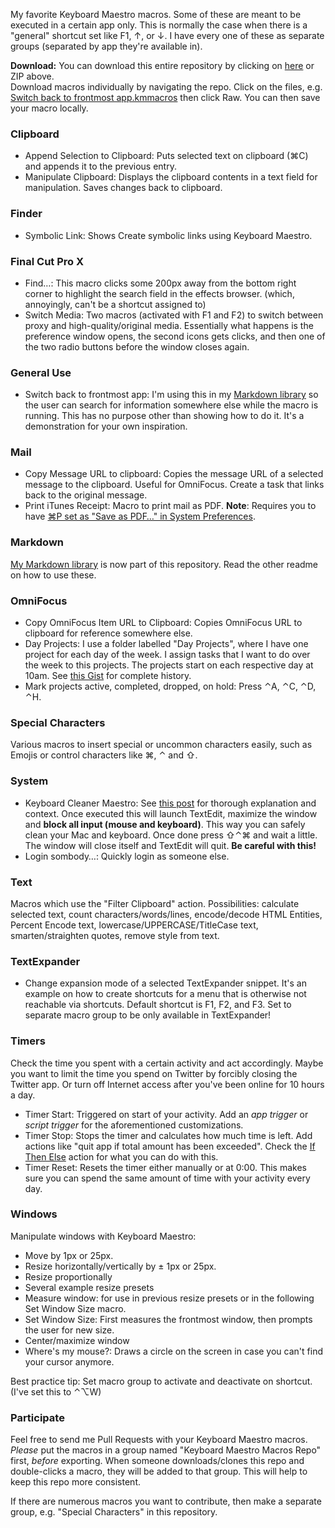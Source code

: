 My favorite Keyboard Maestro macros. Some of these are meant to be executed in a certain app only. This is normally the case when there is a "general" shortcut set like F1, ↑, or ↓. I have every one of these as separate groups (separated by app they're available in). 

**Download:** You can download this entire repository by clicking on [here](https://github.com/Zettt/km-macros/archive/master.zip) or ZIP above.  
Download macros individually by navigating the repo. Click on the files, e.g. [Switch back to frontmost app.kmmacros](https://github.com/Zettt/km-macros/blob/master/General%20Use/Switch%20back%20to%20frontmost%20app.kmmacros) then click Raw. You can then save your macro locally.

### Clipboard ###

* Append Selection to Clipboard: Puts selected text on clipboard (⌘C) and appends it to the previous entry.
* Manipulate Clipboard: Displays the clipboard contents in a text field for manipulation. Saves changes back to clipboard.

### Finder ###

* Symbolic Link: Shows Create symbolic links using Keyboard Maestro. 

### Final Cut Pro X ###

* Find…: This macro clicks some 200px away from the bottom right corner to highlight the search field in the effects browser. (which, annoyingly, can't be a shortcut assigned to)
* Switch Media: Two macros (activated with F1 and F2) to switch between proxy and high-quality/original media. Essentially what happens is the preference window opens, the second icons gets clicks, and then one of the two radio buttons before the window closes again.

### General Use ###

* Switch back to frontmost app: I'm using this in my [Markdown library](https://github.com/Zettt/km-markdown-library) so the user can search for information somewhere else while the macro is running. This has no purpose other than showing how to do it. It's a demonstration for your own inspiration.

### Mail ###

* Copy Message URL to clipboard: Copies the message URL of a selected message to the clipboard. Useful for OmniFocus. Create a task that links back to the original message.
* Print iTunes Receipt: Macro to print mail as PDF. **Note**: Requires you to have [⌘P set as "Save as PDF…" in System Preferences](http://macsparky.com/blog/2008/3/19/keyboard-shortcut-for-save-as-pdf-in-os-x.html). 

### Markdown ###

[My Markdown library](https://github.com/Zettt/km-markdown-library) is now part of this repository. Read the other readme on how to use these.

### OmniFocus ###
	
* Copy OmniFocus Item URL to Clipboard: Copies OmniFocus URL to clipboard for reference somewhere else. 
* Day Projects: I use a folder labelled "Day Projects", where I have one project for each day of the week. I assign tasks that I want to do over the week to this projects. The projects start on each respective day at 10am. See [this Gist](https://gist.github.com/1401813) for complete history.
* Mark projects active, completed, dropped, on hold: Press ⌃A, ⌃C, ⌃D, ⌃H.

### Special Characters ###

Various macros to insert special or uncommon characters easily, such as Emojis or control characters like ⌘, ⌃ and ⇧.

### System ###

* Keyboard Cleaner Maestro: See [this post](http://mosx.tumblr.com/post/29045607939/keyboard-cleaner-maestro) for thorough explanation and context. Once executed this will launch TextEdit, maximize the window and **block all input (mouse and keyboard)**. This way you can safely clean your Mac and keyboard. Once done press ⇧⌃⌘ and wait a little. The window will close itself and TextEdit will quit. **Be careful with this!**
* Login sombody…: Quickly login as someone else.

### Text ###

Macros which use the "Filter Clipboard" action. Possibilities: calculate selected text, count characters/words/lines, encode/decode HTML Entities, Percent Encode text, lowercase/UPPERCASE/TitleCase text, smarten/straighten quotes, remove style from text.

### TextExpander ###

* Change expansion mode of a selected TextExpander snippet. It's an example on how to create shortcuts for a menu that is otherwise not reachable via shortcuts. Default shortcut is F1, F2, and F3. Set to separate macro group to be only available in TextExpander!

### Timers ###

Check the time you spent with a certain activity and act accordingly. Maybe you want to limit the time you spend on Twitter by forcibly closing the Twitter app. Or turn off Internet access after you've been online for 10 hours a day.

* Timer Start: Triggered on start of your activity. Add an *app trigger* or *script trigger* for the aforementioned customizations.
* Timer Stop: Stops the timer and calculates how much time is left. Add actions like "quit app if total amount has been exceeded". Check the [If Then Else](http://www.keyboardmaestro.com/documentation/5/conditions.html) action for what you can do with this.
* Timer Reset: Resets the timer either manually or at 0:00. This makes sure you can spend the same amount of time with your activity every day.

### Windows ###

Manipulate windows with Keyboard Maestro:

* Move by 1px or 25px.
* Resize horizontally/vertically by ± 1px or 25px.
* Resize proportionally
* Several example resize presets
* Measure window: for use in previous resize presets or in the following Set Window Size macro.
* Set Window Size: First measures the frontmost window, then prompts the user for new size.
* Center/maximize window
* Where's my mouse?: Draws a circle on the screen in case you can't find your cursor anymore.

Best practice tip: Set macro group to activate and deactivate on shortcut. (I've set this to ⌃⌥W)

### Participate ###

Feel free to send me Pull Requests with your Keyboard Maestro macros.  
*Please* put the macros in a group named "Keyboard Maestro Macros Repo" first, *before* exporting. When someone downloads/clones this repo and double-clicks a macro, they will be added to that group. This will help to keep this repo more consistent.

If there are numerous macros you want to contribute, then make a separate group, e.g. "Special Characters" in this repository.

